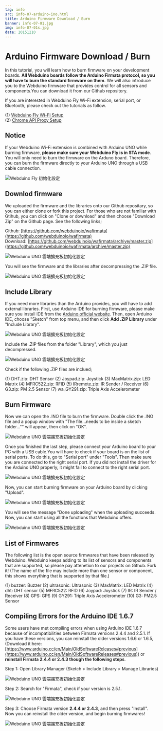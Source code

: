 ```yaml
---
tag: info
src: info-07-arduino-ino.html
title: Arduino Firmware Download / Burn
banner: info-07-01.jpg
img: info-07-01s.jpg
date: 20151210
---
```


<!-- @@master  = ../../_layout.html-->

<!-- @@block  =  meta-->

<title>Arduino Firmware Download / Burn :::: Webduino = Web × Arduino</title>

<meta name="description" content="In this tutorial, you will learn how to burn firmware on your development boards. All Webduino boards follow the Arduino Firmata protocol, so you will have to burn the standard firmware on them. We will also introduce you to the Webduino firmware that provides control for all sensors and components.You can download it from our Github repository. ">

<meta itemprop="description" content="In this tutorial, you will learn how to burn firmware on your development boards. All Webduino boards follow the Arduino Firmata protocol, so you will have to burn the standard firmware on them. We will also introduce you to the Webduino firmware that provides control for all sensors and components.You can download it from our Github repository. ">

<meta property="og:description" content="In this tutorial, you will learn how to burn firmware on your development boards. All Webduino boards follow the Arduino Firmata protocol, so you will have to burn the standard firmware on them. We will also introduce you to the Webduino firmware that provides control for all sensors and components.You can download it from our Github repository. ">

<meta property="og:title" content="Arduino Firmware Download / Burn" >

<meta property="og:url" content="https://webduino.io/tutorials/info-07-arduino-ino.html">

<meta property="og:image" content="https://webduino.io/img/tutorials/info-07-01s.jpg">

<meta itemprop="image" content="https://webduino.io/img/tutorials/info-07-01s.jpg">

<include src="../_include-tutorials.html"></include>

<!-- @@close-->

<!-- @@block  =  preAndNext-->

<include src="../_include-tutorials-content.html"></include>

<!-- @@close-->



<!-- @@block  =  tutorials-->
# Arduino Firmware Download / Burn

In this tutorial, you will learn how to burn firmware on your development boards. **All Webduino boards follow the Arduino Firmata protocol, so you will have to burn the standard firmware on them.** We will also introduce you to the Webduino firmware that provides control for all sensors and components.You can download it from our Github repository.

If you are interested in Webduino Fly Wi-Fi extension, serial port, or Bluetooth, please check out the tutorials as follow.

(1) [Webduino Fly Wi-Fi Setup](info-04-uno-setup.html)  
(2) [Chrome API Proxy Setup](info-05-chrome-api-proxy.html)

## Notice

If your Webduino Wi-Fi extension is combined with Arduino UNO while burning firmware, **please make sure your Webduino Fly is in STA mode**. You will only need to burn the firmware on the Arduno board. Therefore, you can burn the firmware directly to your Arduino UNO through a USB cable connection.

![Webduino Fly 初始化設定](../../img/tutorials/info-04-04.jpg)

## Downlod firmware

We uploaded the firmware and the libraries onto our Github repositary, so you can either clone or fork this project. For those who are not familiar with Gtihub, you can click on "Clone or download" and then choose "Download Zip" on the Github page. See the following links;

Github: [https://github.com/webduinoio/wafirmata](https://github.com/webduinoio/wafirmata)  
Download: [https://github.com/webduinoio/wafirmata/archive/master.zip](https://github.com/webduinoio/wafirmata/archive/master.zip)

![Webduino UNO 雲端擴充板初始化設定](../../img/tutorials/en/info-07-02.jpg)

You will see the firmware and the libraries after decompressing the .ZIP file.

![Webduino UNO 雲端擴充板初始化設定](../../img/tutorials/info-07-03.jpg)

## Include Library

If you need more libraries than the Arduino provides, you will have to add external libraries. First, use Arduino IDE for burning firmware, please make sure you install IDE from the [Arduino official website](https://www.arduino.cc/). Then, open Arduino IDE, choose "Sketch" from top menu, and then click **Add .ZIP Library** under "Include Library".

![Webduino UNO 雲端擴充板初始化設定](../../img/tutorials/en/info-07-04.jpg)

Include the .ZIP files from the folder "Library", which you just decompressed.

![Webduino UNO 雲端擴充板初始化設定](../../img/tutorials/info-07-05.jpg)

Check if the following .ZIP files are inclued;

(1) DHT.zip: DHT Sensor
(2) Joypad.zip: Joystick
(3) MaxMatrix.zip: LED Matrix
(4) MFRC522.zip: RFID
(5) IRremote.zip: IR Sender / Receiver
(6) G3.zip: PM 2.5 Sensor
(7) wa_GY291.zip: Triple Axis Accelerometer 

## Burn Firmware

Now we can open the .INO file to burn the firmware. Double click the .INO file and a popup window with "The file...needs to be inside a sketch folder..."" will appear, then click on "OK".

![Webduino UNO 雲端擴充板初始化設定](../../img/tutorials/en/info-07-06.jpg)

Once you finished the last step, please connect your Arduino board to your PC with a USB cable.You will have to check if your board is on the list of serial ports. To do this, go to "Serial port" under "Tools". Then make sure you are connected to the right serial port. If you did not install the driver for the Arduino UNO properly, it might fail to connect to the right serial port.

![Webduino UNO 雲端擴充板初始化設定](../../img/tutorials/en/info-07-07.jpg)

Now, you can start burning firmware on your Arduino board by clicking "Upload".

![Webduino UNO 雲端擴充板初始化設定](../../img/tutorials/en/info-07-08.jpg)

You will see the message "Done uploading" when the uploading succeeds. Now, you can start using all the functions that Webduino offers.

![Webduino UNO 雲端擴充板初始化設定](../../img/tutorials/en/info-07-09.jpg)


## List of Firmwares

The following list is the open source firmwares that have been released by Webduino. Webduino keeps adding to its list of sensors and components that are supported, so please pay attenetion to our projects on Github. Fork it! (The name of the file may include more than one sensor or component, this shows everything that is supported by that file.)

(1) buzzer: Buzzer
(2) ultrasonic: Ultrasonic
(3) MaxMatrix: LED Matrix
(4) dht: DHT sensor
(5) MFRC522: RFID
(6) Joypad: Joystick
(7) IR: IR Sender / Receiver
(8) GPS: GPS 
(9) GY291: Triple Axis Accelerometer
(10) G3: PM2.5 Sensor

## Compiling Errors for the Arduino IDE 1.6.7

Some users have met compiling errors when using Arduino IDE 1.6.7 because of incompatibilities between Firmata versions 2.4.4 and 2.5.1. If you have these versions, you can reinstall the older versions 1.6.6 or 1.6.5, (Download it here: [https://www.arduino.cc/en/Main/OldSoftwareReleases#previous](https://www.arduino.cc/en/Main/OldSoftwareReleases#previous)) or **reinstall Firmata 2.4.4 or 2.4.3 though the following steps**.

Step 1: Open Library Manager (Sketch > Include Library > Manage Libraries)

![Webduino UNO 雲端擴充板初始化設定](../../img/tutorials/en/info-07-10.jpg)

Step 2: Search for "Firmata", check if your version is 2.5.1.

![Webduino UNO 雲端擴充板初始化設定](../../img/tutorials/info-07-12.jpg)

Step 3: Choose Firmata version **2.4.4 or 2.4.3**, and then press "Install". Now you can reinstall the older version, and begin burning firmwares!

![Webduino UNO 雲端擴充板初始化設定](../../img/tutorials/info-07-13.jpg)




<!-- @@close-->